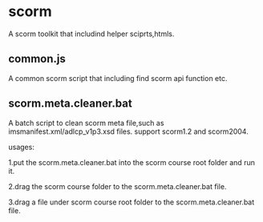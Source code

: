 # scorm
A scorm toolkit that includind helper sciprts,htmls.

## common.js
A common scorm script that including find scorm api function etc.

## scorm.meta.cleaner.bat
A batch script to clean scorm meta file,such as imsmanifest.xml/adlcp_v1p3.xsd files.
support scorm1.2 and scorm2004.

usages:

1.put the scorm.meta.cleaner.bat into the scorm course root folder and run it.

2.drag the scorm course folder to the scorm.meta.cleaner.bat file.

3.drag a file under scorm course root folder to the scorm.meta.cleaner.bat file.